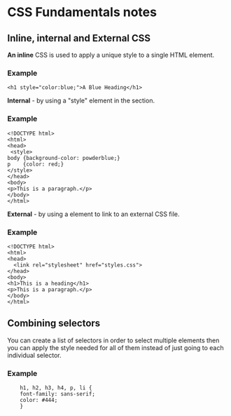# CSS Fundamentals notes

## Inline, internal and External CSS

**An inline** CSS is used to apply a unique style to a single HTML element.

### **Example**

```
<h1 style="color:blue;">A Blue Heading</h1> 

```

**Internal** - by using a "style" element in the <head> section.

### **Example**

```
<!DOCTYPE html>
<html>
<head>
 <style>
body {background-color: powderblue;} 
p    {color: red;}
</style>
</head>
<body>
<p>This is a paragraph.</p>
</body>
</html> 

```

**External** - by using a <link> element to link to an external CSS file.

### **Example**
```
<!DOCTYPE html>
<html>
<head>
  <link rel="stylesheet" href="styles.css">
</head>
<body>
<h1>This is a heading</h1>
<p>This is a paragraph.</p>
</body>
</html>

```

## **Combining selectors**

You can create a list of selectors in order to select multiple elements then you can apply the style needed for all of them instead of just going to each individual selector.

### **Example**

```
	h1, h2, h3, h4, p, li {
	font-family: sans-serif;
	color: #444;
	}
```




